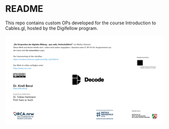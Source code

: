 # README

This repo contains custom OPs developed for the course Introduction to Cables.gl, hosted by the Digifellow program.

![](assets/credit_course.png)